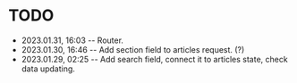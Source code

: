 <!--
@changed 2023.01.30, 16:47
-->

# TODO

- 2023.01.31, 16:03 -- Router.
- 2023.01.30, 16:46 -- Add section field to articles request. (?)
- 2023.01.29, 02:25 -- Add search field, connect it to articles state, check data updating.
